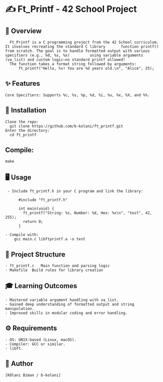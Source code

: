 # ✍️ Ft_Printf - 42 School Project

## 🌟 Overview
      Ft_Printf is a C programming project from the 42 School curriculum. It involves recreating the standard C library       function printf() from scratch. The goal is to handle formatted output with various specifiers (e.g., %d, %s, %x)         using variable arguments (va_list) and custom logic—no standard printf allowed!
      The function takes a format string followed by arguments:
          ft_printf("Hello, %s! You are %d years old.\n", "Alice", 25);

## ✨ Features
    Core Specifiers: Supports %c, %s, %p, %d, %i, %u, %x, %X, and %%.

## 🚀 Installation
    Clone the repo:
      git clone https://github.com/b-kolani/ft_printf.git
    Enter the directory:
      cd ft_printf

## Compile:
    make

## 🖥️ Usage
     - Include ft_printf.h in your C program and link the library:
     
          #include "ft_printf.h"

          int main(void) {
            ft_printf("String: %s, Number: %d, Hex: %x\n", "test", 42, 255);
            return 0;
          }

    - Compile with:
        gcc main.c libftprintf.a -o test

## 📂 Project Structure
    - ft_printf.c	Main function and parsing logic
    - Makefile	Build rules for library creation

## 🎓 Learning Outcomes
    - Mastered variable argument handling with va_list.
    - Gained deep understanding of formatted output and string manipulation.
    - Improved skills in modular coding and error handling.

## ⚙️ Requirements
    - OS: UNIX-based (Linux, macOS).
    - Compiler: GCC or similar.
    - libft.

## 👤 Author
    [KOlani Biman / b-kolani]
